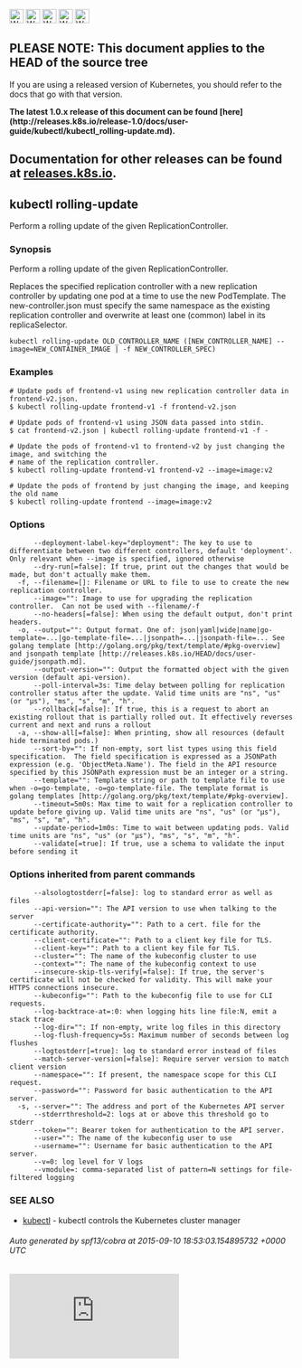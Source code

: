 <!-- BEGIN MUNGE: UNVERSIONED_WARNING -->

<!-- BEGIN STRIP_FOR_RELEASE -->

<img src="http://kubernetes.io/img/warning.png" alt="WARNING"
     width="25" height="25">
<img src="http://kubernetes.io/img/warning.png" alt="WARNING"
     width="25" height="25">
<img src="http://kubernetes.io/img/warning.png" alt="WARNING"
     width="25" height="25">
<img src="http://kubernetes.io/img/warning.png" alt="WARNING"
     width="25" height="25">
<img src="http://kubernetes.io/img/warning.png" alt="WARNING"
     width="25" height="25">

<h2>PLEASE NOTE: This document applies to the HEAD of the source tree</h2>

If you are using a released version of Kubernetes, you should
refer to the docs that go with that version.

<strong>
The latest 1.0.x release of this document can be found
[here](http://releases.k8s.io/release-1.0/docs/user-guide/kubectl/kubectl_rolling-update.md).

Documentation for other releases can be found at
[releases.k8s.io](http://releases.k8s.io).
</strong>
--

<!-- END STRIP_FOR_RELEASE -->

<!-- END MUNGE: UNVERSIONED_WARNING -->

## kubectl rolling-update

Perform a rolling update of the given ReplicationController.

### Synopsis


Perform a rolling update of the given ReplicationController.

Replaces the specified replication controller with a new replication controller by updating one pod at a time to use the
new PodTemplate. The new-controller.json must specify the same namespace as the
existing replication controller and overwrite at least one (common) label in its replicaSelector.

```
kubectl rolling-update OLD_CONTROLLER_NAME ([NEW_CONTROLLER_NAME] --image=NEW_CONTAINER_IMAGE | -f NEW_CONTROLLER_SPEC)
```

### Examples

```
# Update pods of frontend-v1 using new replication controller data in frontend-v2.json.
$ kubectl rolling-update frontend-v1 -f frontend-v2.json

# Update pods of frontend-v1 using JSON data passed into stdin.
$ cat frontend-v2.json | kubectl rolling-update frontend-v1 -f -

# Update the pods of frontend-v1 to frontend-v2 by just changing the image, and switching the
# name of the replication controller.
$ kubectl rolling-update frontend-v1 frontend-v2 --image=image:v2

# Update the pods of frontend by just changing the image, and keeping the old name
$ kubectl rolling-update frontend --image=image:v2

```

### Options

```
      --deployment-label-key="deployment": The key to use to differentiate between two different controllers, default 'deployment'.  Only relevant when --image is specified, ignored otherwise
      --dry-run[=false]: If true, print out the changes that would be made, but don't actually make them.
  -f, --filename=[]: Filename or URL to file to use to create the new replication controller.
      --image="": Image to use for upgrading the replication controller.  Can not be used with --filename/-f
      --no-headers[=false]: When using the default output, don't print headers.
  -o, --output="": Output format. One of: json|yaml|wide|name|go-template=...|go-template-file=...|jsonpath=...|jsonpath-file=... See golang template [http://golang.org/pkg/text/template/#pkg-overview] and jsonpath template [http://releases.k8s.io/HEAD/docs/user-guide/jsonpath.md].
      --output-version="": Output the formatted object with the given version (default api-version).
      --poll-interval=3s: Time delay between polling for replication controller status after the update. Valid time units are "ns", "us" (or "µs"), "ms", "s", "m", "h".
      --rollback[=false]: If true, this is a request to abort an existing rollout that is partially rolled out. It effectively reverses current and next and runs a rollout
  -a, --show-all[=false]: When printing, show all resources (default hide terminated pods.)
      --sort-by="": If non-empty, sort list types using this field specification.  The field specification is expressed as a JSONPath expression (e.g. 'ObjectMeta.Name'). The field in the API resource specified by this JSONPath expression must be an integer or a string.
      --template="": Template string or path to template file to use when -o=go-template, -o=go-template-file. The template format is golang templates [http://golang.org/pkg/text/template/#pkg-overview].
      --timeout=5m0s: Max time to wait for a replication controller to update before giving up. Valid time units are "ns", "us" (or "µs"), "ms", "s", "m", "h".
      --update-period=1m0s: Time to wait between updating pods. Valid time units are "ns", "us" (or "µs"), "ms", "s", "m", "h".
      --validate[=true]: If true, use a schema to validate the input before sending it
```

### Options inherited from parent commands

```
      --alsologtostderr[=false]: log to standard error as well as files
      --api-version="": The API version to use when talking to the server
      --certificate-authority="": Path to a cert. file for the certificate authority.
      --client-certificate="": Path to a client key file for TLS.
      --client-key="": Path to a client key file for TLS.
      --cluster="": The name of the kubeconfig cluster to use
      --context="": The name of the kubeconfig context to use
      --insecure-skip-tls-verify[=false]: If true, the server's certificate will not be checked for validity. This will make your HTTPS connections insecure.
      --kubeconfig="": Path to the kubeconfig file to use for CLI requests.
      --log-backtrace-at=:0: when logging hits line file:N, emit a stack trace
      --log-dir="": If non-empty, write log files in this directory
      --log-flush-frequency=5s: Maximum number of seconds between log flushes
      --logtostderr[=true]: log to standard error instead of files
      --match-server-version[=false]: Require server version to match client version
      --namespace="": If present, the namespace scope for this CLI request.
      --password="": Password for basic authentication to the API server.
  -s, --server="": The address and port of the Kubernetes API server
      --stderrthreshold=2: logs at or above this threshold go to stderr
      --token="": Bearer token for authentication to the API server.
      --user="": The name of the kubeconfig user to use
      --username="": Username for basic authentication to the API server.
      --v=0: log level for V logs
      --vmodule=: comma-separated list of pattern=N settings for file-filtered logging
```

### SEE ALSO

* [kubectl](kubectl.md)	 - kubectl controls the Kubernetes cluster manager

###### Auto generated by spf13/cobra at 2015-09-10 18:53:03.154895732 +0000 UTC

<!-- BEGIN MUNGE: GENERATED_ANALYTICS -->
[![Analytics](https://kubernetes-site.appspot.com/UA-36037335-10/GitHub/docs/user-guide/kubectl/kubectl_rolling-update.md?pixel)]()
<!-- END MUNGE: GENERATED_ANALYTICS -->

